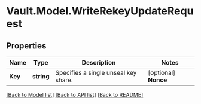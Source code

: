 # Vault.Model.WriteRekeyUpdateRequest

## Properties

Name | Type | Description | Notes
------------ | ------------- | ------------- | -------------
**Key** | **string** | Specifies a single unseal key share. | [optional] **Nonce** | **string** | Specifies the nonce of the rekey attempt. | [optional] 

[[Back to Model list]](../README.md#documentation-for-models) [[Back to API list]](../README.md#documentation-for-api-endpoints) [[Back to README]](../README.md)

